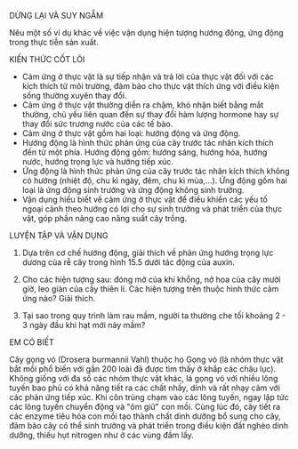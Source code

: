 DỪNG LẠI VÀ SUY NGẪM

Nêu một số ví dụ khác về việc vận dụng hiện tượng hướng động, ứng động trong thực tiễn sản xuất.

KIẾN THỨC CỐT LÕI

- Cảm ứng ở thực vật là sự tiếp nhận và trả lời của thực vật đối với các kích thích từ môi trường, đảm bảo cho thực vật thích ứng với điều kiện sống thường xuyên thay đổi.
- Cảm ứng ở thực vật thường diễn ra chậm, khó nhận biết bằng mắt thường, chủ yếu liên quan đến sự thay đổi hàm lượng hormone hay sự thay đổi sức trương nước của các tế bào.
- Cảm ứng ở thực vật gồm hai loại: hướng động và ứng động.
- Hướng động là hình thức phản ứng của cây trước tác nhân kích thích đến từ một phía. Hướng động gồm: hướng sáng, hướng hóa, hướng nước, hướng trọng lực và hướng tiếp xúc.
- Ứng động là hình thức phản ứng của cây trước tác nhân kích thích không có hướng (nhiệt độ, chu kì ngày, đêm, chu kì mùa,...). Ứng động gồm hai loại là ứng động sinh trưởng và ứng động không sinh trưởng.
- Vận dụng hiểu biết về cảm ứng ở thực vật để điều khiển các yếu tố ngoại cảnh theo hướng có lợi cho sự sinh trưởng và phát triển của thực vật, góp phần nâng cao năng suất cây trồng.

LUYỆN TẬP VÀ VẬN DỤNG

1. Dựa trên cơ chế hướng động, giải thích về phản ứng hướng trọng lực dương của rễ cây trong hình 15.5 dưới tác động của auxin.

2. Cho các hiện tượng sau: đóng mở của khí khổng, nở hoa của cây mười giờ, leo giàn của cây thiên lí. Các hiện tượng trên thuộc hình thức cảm ứng nào? Giải thích.

3. Tại sao trong quy trình làm rau mầm, người ta thường che tối khoảng 2 - 3 ngày đầu khi hạt mới nảy mầm?

EM CÓ BIẾT

Cây gọng vó (Drosera burmannii Vahl) thuộc họ Gọng vó (là nhóm thực vật bắt mồi phổ biến với gần 200 loài đã được tìm thấy ở khắp các châu lục). Không giống với đa số các nhóm thực vật khác, lá gọng vó với nhiều lông tuyến bao phủ có khả năng tiết ra các chất nhầy, dính và rất nhạy cảm với các phản ứng tiếp xúc. Khi côn trùng chạm vào các lông tuyến, ngay lập tức các lông tuyến chuyển động và "ôm giữ" con mồi. Cùng lúc đó, cây tiết ra các enzyme tiêu hóa con mồi tạo thành chất dinh dưỡng bổ sung cho cây, đảm bảo cây có thể sinh trưởng và phát triển trong điều kiện đất nghèo dinh dưỡng, thiếu hụt nitrogen như ở các vùng đầm lầy.